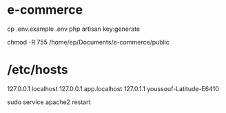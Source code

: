 # e-commerce

cp .env.example .env
php artisan key:generate

chmod -R 755 /home/ep/Documents/e-commerce/public


# /etc/hosts
127.0.0.1 localhost
127.0.0.1 app.localhost
127.0.1.1 youssouf-Latitude-E6410

sudo service apache2 restart


<!-- laravel.conf
<VirtualHost *:80>
    ServerAdmin admin@superduperbeer.com
    ServerName superduperbeer.com
    ServerAlias www.superduperbeer.com
    DocumentRoot /home/ep/NetBeansProjects/e-commerce/public

    <Directory "/home/ep/NetBeansProjects/e-commerce/public">
      Require all granted
      AllowOverride all
    </Directory>

    ErrorLog ${APACHE_LOG_DIR}/error.log
    CustomLog ${APACHE_LOG_DIR}/access.log combined
</VirtualHost>

-->

<!-- /etc/hosts
127.0.0.1	localhost
127.0.1.1	ep

#Virtual Hosts
127.0.1.1 superduperbeer.com

# The following lines are desirable for IPv6 capable hosts
::1     ip6-localhost ip6-loopback
fe00::0 ip6-localnet
ff00::0 ip6-mcastprefix
ff02::1 ip6-allnodes
ff02::2 ip6-allrouters
-->
